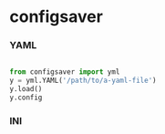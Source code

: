 # configsaver


### YAML
```python

from configsaver import yml
y = yml.YAML('/path/to/a-yaml-file')
y.load()
y.config

```
### INI

```python


```


